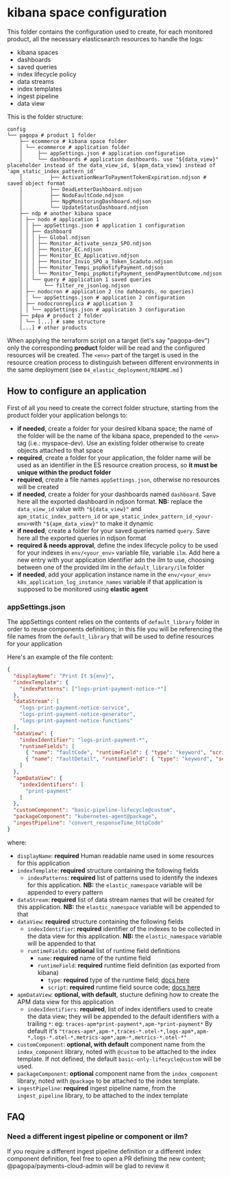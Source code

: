 # kibana space configuration

This folder contains the configuration used to create, for each monitored product, all the necessary elasticsearch resources to handle the logs:
- kibana spaces
- dashboards
- saved queries
- index lifecycle policy
- data streams
- index templates
- ingest pipeline
- data view

This is the folder structure:

```hcl
config
└── pagopa # product 1 folder
    ├── ecommerce # kibana space folder
    │ └── ecommerce # application folder
    │     ├── appSettings.json # application configuration
    │     └── dashboards # application dashboards. use "${data_view}" placeholder instead of the data_view_id, ${apm_data_view} instead of 'apm_static_index_pattern_id'
    │         ├── ActivationNearToPaymentTokenExpiration.ndjson # saved object format
    │         ├── DeadLetterDashboard.ndjson
    │         ├── NodoFaultCode.ndjson
    │         ├── NpgMonitoringDashboard.ndjson
    │         └── UpdateStatusDashboard.ndjson
    ├── ndp # another kibana space
    │ ├── nodo # application 1
    │ │ ├── appSettings.json # application 1 configuration
    │ │ ├── dashboard
    │ │ │ ├── Global.ndjson
    │ │ │ ├── Monitor_Activate_senza_SPO.ndjson
    │ │ │ ├── Monitor_EC.ndjson
    │ │ │ ├── Monitor_EC_Applicativo.ndjson
    │ │ │ ├── Monitor_Invio_SPO_a_Token_Scaduto.ndjson
    │ │ │ ├── Monitor_Tempi_pspNotifyPayment.ndjson
    │ │ │ └── Monitor_Tempi_pspNotifyPayment_sendPaymentOutcome.ndjson
    │ │ └── query # application 1 saved queries
    │ │     └── filter_re_jsonlog.ndjson
    │ ├── nodocron # application 2 (no dahboards, no queries)
    │ │ └── appSettings.json # application 2 configuration
    │ ├── nodocronreplica # application 3
    │ │ └── appSettings.json # application 3 configuration
    ├── p4pa # product 2 folder
    │ └── [...] # same structure
    [...] # other products
```
When applying the terraform script on a target (let's say "pagopa-dev") only the corresponding **product** folder will be read and the configured resources will be created.
The `<env>` part of the target is used in the resource creation process to distinguish between different environments in the same deployment (see `04_elastic_deployment/README.md` )

## How to configure an application

First of all you need to create the correct folder structure, starting from the product folder your application belongs to:

- **if needed**, create a folder for your desired kibana space; the name of the folder will be the name of the kibana space, prepended to the `<env>` tag (i.e.: myspace-dev). Use an existing folder otherwise to create objects attached to that space
- **required**,  create a folder for your application, the folder name will be used as an identifier in the ES resource creation process, so **it must be unique within the product folder**
- **required**, create a file names `appSettings.json`, otherwise no resources will be created
- **if needed**, create a folder for your dashboards named `dashboard`. Save here all the exported dashboard in ndjson format. **NB:** replace the `data_view_id` value with `"${data_view}"` and `apm_static_index_pattern_id` or `apm_static_index_pattern_id_<your-env>`with `"${apm_data_view}"` to make it dynamic
- **if needed**, create a folder for your saved queries named `query`. Save here all the exported queries in ndjson format
- **required & needs approval**, define the index lifecycle policy to be used for your indexes in `env/<your_env>` variable file, variable `ilm`. Add here a new entry with your application identifier adn the ilm to use, choosing between one of the provided ilm in the `default_library/ilm` folder
- **if needed**, add your application instance name in the `env/<your_env>` `k8s_application_log_instance_names` variable if that application is supposed to be monitored using **elastic agent**

### appSettings.json

The appSettings content relies on the contents of `default_library` folder in order to reuse components definitions; in this file you will be referencing the file names 
from the `default_library` that will be used to define resources for your application

Here's an example of the file content:

```json
{
  "displayName": "Print It ${env}",
  "indexTemplate": {
    "indexPatterns": ["logs-print-payment-notice-*"]
  },
  "dataStream": [
    "logs-print-payment-notice-service",
    "logs-print-payment-notice-generator",
    "logs-print-payment-notice-functions"
  ],
  "dataView": {
    "indexIdentifier": "logs-print-payment-*",
    "runtimeFields": [
      { "name": "faultCode", "runtimeField": { "type": "keyword", "script": {"source": "String message = params[\"_source\"][\"message\"];def m = /^.*title=(.*)(?=, status).*$/.matcher(message);if ( m.matches() ) {return emit(m.group(1));} else{return emit(\"-\");}"}}},
      { "name": "faultDetail", "runtimeField": { "type": "keyword", "script": {"source": "String message = params[\"_source\"][\"message\"];\n\ndef m = /^.*detail=(.*)(?=\\)).*$/.matcher(message);\nif ( m.matches() ) {\n   return emit(m.group(1));\n} else {\n   return emit(\"-\");\n}"}}}
    ]
  },
  "apmDataView": {
    "indexIdentifiers": [
      "print-payment"
    ]
  },
  "customComponent": "basic-pipeline-lifecycle@custom",
  "packageComponent": "kubernetes-agent@package",
  "ingestPipeline": "convert_responseTime_httpCode"
}
```

where:

- `displayName`: **required** Human readable name used in some resources for this application
- `indexTemplate`: **required** structure containing the following fields   
  - `indexPatterns`: **required** list of patterns used to identify the indexes for this application. **NB:** the `elastic_namespace` variable will be appended to every pattern
- `dataStream`: **required** list of data stream names that will be created for this application. **NB:** the `elastic_namespace` variable will be appended to that
- `dataView`: **required** structure containing the following fields
  - `indexIdentifier`: **required** identifier of the indexes to be collected in the data view for this application. **NB:** the `elastic_namespace` variable will be appended to that
  - `runtimeFields`: **optional** list of runtime field definitions
    - `name`: **required** name of the runtime field
    - `runtimeField`: **required** runtime field definition (as exported from kibana)
      - `type`: **required** type of the runtime field; [docs here](https://www.elastic.co/guide/en/elasticsearch/reference/current/runtime-mapping-fields.html)
      - `script`: **required** runtime field source code;  [docs here](https://www.elastic.co/guide/en/elasticsearch/reference/current/runtime-mapping-fields.html)
- `apmDataView`: **optional, with default**, stucture defining how to create the APM data view for this application
  - `indexIdentifiers`: **required**, list of index identifiers used to create the data view; they will be appended to the default identifiers with a trailing `*`: eg: `traces-apm*print-payment*,apm-*print-payment*`
  By default it's `"traces-apm*,apm-*,traces-*.otel-*,logs-apm*,apm-*,logs-*.otel-*,metrics-apm*,apm-*,metrics-*.otel-*"`
- `customComponent`: **optional, with default** component name from the `index_component` library, noted with `@custom` to be attached to the index template. If not defined, the default `basic-only-lifecycle@custom` will be used.
- `packageComponent`: **optional** component name from the `index_component` library, noted with `@package` to be attached to the index template.
- `ingestPipeline`: **required** ingest pipeline name, from the `ingest_pipeline` library, to be attached to the index template

## FAQ

### Need a different ingest pipeline or component or ilm?

If you require a different ingest pipeline definition or a different index component definition, feel free to open a PR defining the new content; @pagopa/payments-cloud-admin will be glad to review it
